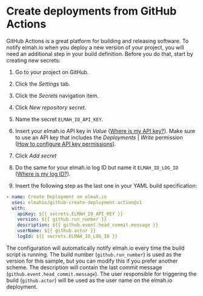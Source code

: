 # Create deployments from GitHub Actions

GitHub Actions is a great platform for building and releasing software. To notify elmah.io when you deploy a new version of your project, you will need an additional step in your build definition. Before you do that, start by creating new secrets:

1. Go to your project on GitHub.

2. Click the *Settings* tab.

3. Click the *Secrets* navigation item.

4. Click *New repository secret*.

5. Name the secret `ELMAH_IO_API_KEY`.

6. Insert your elmah.io API key in *Value* ([Where is my API key?](/where-is-my-api-key/)). Make sure to use an API key that includes the *Deployments* | *Write* permission ([How to configure API key permissions](/how-to-configure-api-key-permissions/)).

7. Click *Add secret*

8. Do the same for your elmah.io log ID but name it `ELMAH_IO_LOG_ID` ([Where is my log ID?](/where-is-my-log-id/)).

9. Insert the following step as the last one in your YAML build specification:

```yaml
- name: Create Deployment on elmah.io
  uses: elmahio/github-create-deployment-action@v1
  with:
    apiKey: ${{ secrets.ELMAH_IO_API_KEY }}
    version: ${{ github.run_number }}
    description: ${{ github.event.head_commit.message }}
    userName: ${{ github.actor }}
    logId: ${{ secrets.ELMAH_IO_LOG_ID }}
```

The configuration will automatically notify elmah.io every time the build script is running. The build number (`github.run_number`) is used as the version for this sample, but you can modify this if you prefer another scheme. The description will contain the last commit message (`github.event.head_commit.message`). The user responsible for triggering the build (`github.actor`) will be used as the user name on the elmah.io deployment.